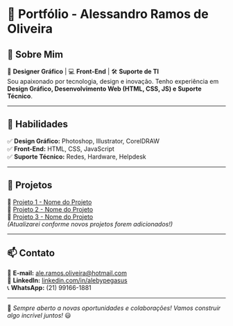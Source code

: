 # 💼 Portfólio - Alessandro Ramos de Oliveira

## 👋 Sobre Mim
🎨 **Designer Gráfico** | 💻 **Front-End** | 🛠️ **Suporte de TI**  
Sou apaixonado por tecnologia, design e inovação. Tenho experiência em **Design Gráfico, Desenvolvimento Web (HTML, CSS, JS) e Suporte Técnico**.

---

## 🚀 Habilidades
✅ **Design Gráfico:** Photoshop, Illustrator, CorelDRAW  
✅ **Front-End:** HTML, CSS, JavaScript  
✅ **Suporte Técnico:** Redes, Hardware, Helpdesk  

---

## 📂 Projetos
🔹 [Projeto 1 - Nome do Projeto](#)  
🔹 [Projeto 2 - Nome do Projeto](#)  
🔹 [Projeto 3 - Nome do Projeto](#)  
*(Atualizarei conforme novos projetos forem adicionados!)*

---

## 📫 Contato
📩 **E-mail:** [ale.ramos.oliveira@hotmail.com](mailto:ale.ramos.oliveira@hotmail.com)  
🔗 **LinkedIn:** [linkedin.com/in/alebypegasus](https://linkedin.com/in/alebypegasus)  
📞 **WhatsApp:** (21) 99166-1881  

---

🚀 *Sempre aberto a novas oportunidades e colaborações! Vamos construir algo incrível juntos!* 😃
